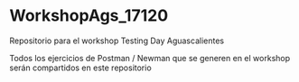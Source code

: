 # WorkshopAgs_17120
Repositorio para el workshop Testing Day Aguascalientes 

Todos los ejercicios de Postman / Newman que se generen en el workshop serán compartidos en este repositorio
